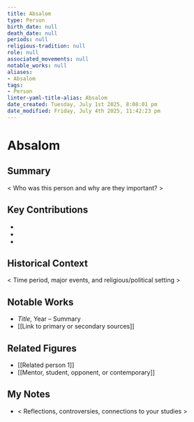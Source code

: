 ```yaml
---
title: Absalom
type: Person
birth_date: null
death_date: null
periods: null
religious-tradition: null
role: null
associated_movements: null
notable_works: null
aliases:
- Absalom
tags:
- Person
linter-yaml-title-alias: Absalom
date_created: Tuesday, July 1st 2025, 8:08:01 pm
date_modified: Friday, July 4th 2025, 11:42:23 pm
---
```


# Absalom

## Summary
< Who was this person and why are they important? >

## Key Contributions
- 
- 
- 

## Historical Context
< Time period, major events, and religious/political setting >

## Notable Works
- *Title*, Year – Summary
- [[Link to primary or secondary sources]]


## Related Figures
- [[Related person 1]]
- [[Mentor, student, opponent, or contemporary]]

## My Notes
- < Reflections, controversies, connections to your studies >
